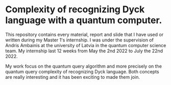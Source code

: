 # Complexity of recognizing Dyck language with a quantum computer.

This repository contains every material, report and slide that I have used or written during my Master 1's internship. I was under the supervision of Andris Ambainis at the university of Latvia in the quantum computer science team. My internship last 12 weeks from 
May the 2nd 2022 to July the 22nd 2022.

My work focus on the quantum query algorithm and more precisely on 
the quantum query complexity of recognizing Dyck language. Both concepts are really interesting and it has been exciting to made them join. 
